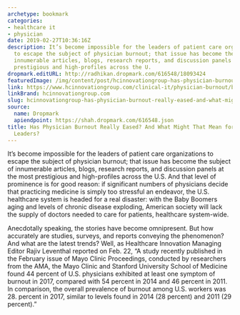 ```yaml
---
archetype: bookmark
categories:
- healthcare it
- physician
date: 2019-02-27T10:36:16Z
description: It’s become impossible for the leaders of patient care organizations
  to escape the subject of physician burnout; that issue has become the subject of
  innumerable articles, blogs, research reports, and discussion panels at the most
  prestigious and high-profiles across the U.
dropmark.editURL: http://radhikan.dropmark.com/616548/18093424
featuredImage: /img/content/post/hcinnovationgroup-has-physician-burnout-really-eased-and-what-might-that-mean-for-health-it-leaders.jpg
link: https://www.hcinnovationgroup.com/clinical-it/physician-burnout/blog/21069855/has-physician-burnout-really-eased-and-what-might-that-mean-for-health-it-leaders
linkBrand: hcinnovationgroup.com
slug: hcinnovationgroup-has-physician-burnout-really-eased-and-what-might-that-mean-for-health-it-leaders
source:
  name: Dropmark
  apiendpoint: https://shah.dropmark.com/616548.json
title: Has Physician Burnout Really Eased? And What Might That Mean for Health IT
  Leaders?
---
```

It’s become impossible for the leaders of patient care organizations to escape the subject of physician burnout; that issue has become the subject of innumerable articles, blogs, research reports, and discussion panels at the most prestigious and high-profiles across the U.S. And that level of prominence is for good reason: if significant numbers of physicians decide that practicing medicine is simply too stressful an endeavor, the U.S. healthcare system is headed for a real disaster: with the Baby Boomers aging and levels of chronic disease exploding, American society will lack the supply of doctors needed to care for patients, healthcare system-wide.

Anecdotally speaking, the stories have become omnipresent. But how accurately are studies, surveys, and reports conveying the phenomenon? And what are the latest trends? Well, as Healthcare Innovation Managing Editor Rajiv Leventhal reported on Feb. 22, “A study recently published in the February issue of Mayo Clinic Proceedings, conducted by researchers from the AMA, the Mayo Clinic and Stanford University School of Medicine found 44 percent of U.S. physicians exhibited at least one symptom of burnout in 2017, compared with 54 percent in 2014 and 46 percent in 2011. In comparison, the overall prevalence of burnout among U.S. workers was 28. percent in 2017, similar to levels found in 2014 (28 percent) and 2011 (29 percent).”

